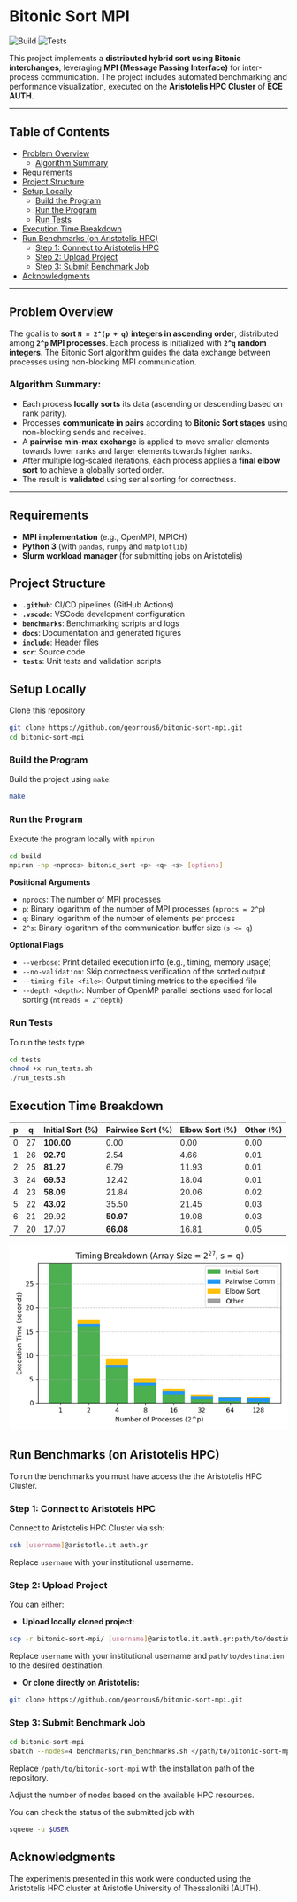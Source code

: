# Bitonic Sort MPI

![Build](https://github.com/georrous6/bitonic-sort-mpi/actions/workflows/build.yml/badge.svg)
![Tests](https://github.com/georrous6/bitonic-sort-mpi/actions/workflows/test.yml/badge.svg)

This project implements a **distributed hybrid sort using Bitonic interchanges**, leveraging 
**MPI (Message Passing Interface)** for inter-process communication. The project includes automated 
benchmarking and performance visualization, executed on the **Aristotelis HPC Cluster** of **ECE AUTH**.

---

## Table of Contents

- [Problem Overview](#problem-overview)
  - [Algorithm Summary](#algorithm-summary)
- [Requirements](#requirements)
- [Project Structure](#project-structure)
- [Setup Locally](#setup-locally)
  - [Build the Program](#build-the-program)
  - [Run the Program](#run-the-program)
  - [Run Tests](#run-tests)
- [Execution Time Breakdown](#execution-time-breakdown)
- [Run Benchmarks (on Aristotelis HPC)](#run-benchmarks-on-aristotelis-hpc)
  - [Step 1: Connect to Aristotelis HPC](#step-1-connect-to-aristotelis-hpc)
  - [Step 2: Upload Project](#step-2-upload-project)
  - [Step 3: Submit Benchmark Job](#step-3-submit-benchmark-job)
- [Acknowledgments](#acknowledgments)

---

## Problem Overview

The goal is to **sort `N = 2^(p + q)` integers in ascending order**, distributed among 
**`2^p` MPI processes**. Each process is initialized with **`2^q` random integers**. 
The Bitonic Sort algorithm guides the data exchange between processes using non-blocking 
MPI communication.

### Algorithm Summary:
- Each process **locally sorts** its data (ascending or descending based on rank parity).
- Processes **communicate in pairs** according to **Bitonic Sort stages** using non-blocking sends 
and receives.
- A **pairwise min-max exchange** is applied to move smaller elements towards lower ranks and larger 
elements towards higher ranks.
- After multiple log-scaled iterations, each process applies a **final elbow sort** to achieve a
globally sorted order.
- The result is **validated** using serial sorting for correctness.

---

## Requirements
- **MPI implementation** (e.g., OpenMPI, MPICH)
- **Python 3** (with `pandas`, `numpy` and `matplotlib`)
- **Slurm workload manager** (for submitting jobs on Aristotelis)

## Project Structure
- **`.github`**: CI/CD pipelines (GitHub Actions)
- **`.vscode`**: VSCode development configuration
- **`benchmarks`**: Benchmarking scripts and logs
- **`docs`**: Documentation and generated figures
- **`include`**: Header files
- **`scr`**: Source code
- **`tests`**: Unit tests and validation scripts

## Setup Locally

Clone this repository
```bash
git clone https://github.com/georrous6/bitonic-sort-mpi.git
cd bitonic-sort-mpi
```

### Build the Program
Build the project using `make`:
```bash
make
```

### Run the Program
Execute the program locally with `mpirun`
```bash
cd build
mpirun -np <nprocs> bitonic_sort <p> <q> <s> [options]
```
**Positional Arguments**
- `nprocs`: The number of MPI processes
- `p`: Binary logarithm of the number of MPI processes (`nprocs = 2^p`)
- `q`: Binary logarithm of the number of elements per process
- `2^s`: Binary logarithm of the communication buffer size (`s <= q`)

**Optional Flags**
- `--verbose`: Print detailed execution info (e.g., timing, memory usage)
- `--no-validation`: Skip correctness verification of the sorted output
- `--timing-file <file>`: Output timing metrics to the specified file
- `--depth <depth>`: Number of OpenMP parallel sections used for local sorting
(`ntreads = 2^depth`)

### Run Tests
To run the tests type
```bash
cd tests
chmod +x run_tests.sh
./run_tests.sh
```

## Execution Time Breakdown

| **p** | **q** | **Initial Sort (%)** | **Pairwise Sort (%)** | **Elbow Sort (%)** | **Other (%)** |
|-------|-------|---------------------|----------------------|-------------------|--------------|
| 0     | 27    | **100.00**          | 0.00                 | 0.00              | 0.00         |
| 1     | 26    | **92.79**           | 2.54                 | 4.66              | 0.01         |
| 2     | 25    | **81.27**           | 6.79                 | 11.93             | 0.01         |
| 3     | 24    | **69.53**           | 12.42                | 18.04             | 0.01         |
| 4     | 23    | **58.09**           | 21.84                | 20.06             | 0.02         |
| 5     | 22    | **43.02**           | 35.50                | 21.45             | 0.03         |
| 6     | 21    | 29.92               | **50.97**            | 19.08             | 0.03         |
| 7     | 20    | 17.07               | **66.08**            | 16.81             | 0.05         |

![Time Breakdown](docs/figures/stacked_timing.png)

## Run Benchmarks (on Aristotelis HPC)
To run the benchmarks you must have access the the Aristotelis HPC Cluster.

### Step 1: Connect to Aristoteis HPC
Connect to Aristotelis HPC Cluster via ssh:
```bash
ssh [username]@aristotle.it.auth.gr
```
Replace `username` with your institutional username.

### Step 2: Upload Project
You can either:

- **Upload locally cloned project:**
```bash
scp -r bitonic-sort-mpi/ [username]@aristotle.it.auth.gr:path/to/destination/
```
Replace `username` with your institutional username and `path/to/destination` to the desired destination.

- **Or clone directly on Aristotelis:**
```bash
git clone https://github.com/georrous6/bitonic-sort-mpi.git
```

### Step 3: Submit Benchmark Job
```bash
cd bitonic-sort-mpi
sbatch --nodes=4 benchmarks/run_benchmarks.sh </path/to/bitonic-sort-mpi>
```
Replace `/path/to/bitonic-sort-mpi` with the installation path of the repository.

Adjust the number of nodes based on the available HPC resources.

You can check the status of the submitted job with
```bash
squeue -u $USER
```

## Acknowledgments

The experiments presented in this work were conducted using the Aristotelis HPC cluster at Aristotle 
University of Thessaloniki (AUTH).